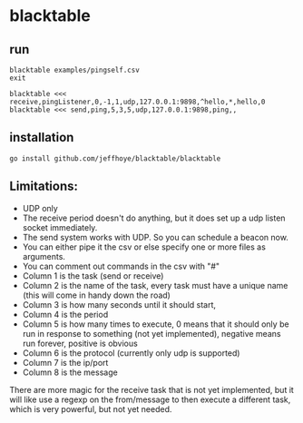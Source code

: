 # blacktable

## run
```
blacktable examples/pingself.csv
exit

blacktable <<< receive,pingListener,0,-1,1,udp,127.0.0.1:9898,^hello,*,hello,0
blacktable <<< send,ping,5,3,5,udp,127.0.0.1:9898,ping,,
```

## installation
```
go install github.com/jeffhoye/blacktable/blacktable
```

## Limitations: 
* UDP only
* The receive period doesn't do anything, but it does set up a udp listen socket immediately.
* The send system works with UDP.  So you can schedule a beacon now.
* You can either pipe it the csv or else specify one or more files as arguments. 
* You can comment out commands in the csv with "#"
* Column 1 is the task (send or receive)
* Column 2 is the name of the task, every task must have a unique name (this will come in handy down the road)
* Column 3 is how many seconds until it should start, 
* Column 4 is the period 
* Column 5 is how many times to execute, 0 means that it should only be run in response to something (not yet implemented), negative means run forever, positive is obvious
* Column 6 is the protocol (currently only udp is supported)
* Column 7 is the ip/port
* Column 8 is the message

There are more magic for the receive task that is not yet implemented, but it will like use a regexp on the from/message to then execute a different task, which is very powerful, but not yet needed.
